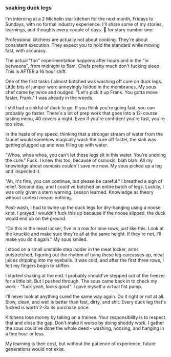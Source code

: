### soaking duck legs

I'm interning at a 2 Michelin star kitchen for the next month, Fridays to Sundays, with no formal industry experience. I'll share some of my stories, learnings, and thoughts every couple of days. 🧵 for story number one:

Professional kitchens are actually not about cooking. They're about consistent execution. They expect you to hold the standard while moving fast, with accuracy. 

The actual "fun" experimentation happens after hours and in the "in betweens", from midnight to 5am. Chefs pretty much don't fucking sleep. This is AFTER a 16 hour shift. 

One of the first tasks I almost botched was washing off cure on duck legs. Little bits of juniper were annoyingly folded in the membranes. My sous chef came by twice and nudged. "Let's pick it up Frank. You gotta move faster, Frank." I was already in the weeds.

I still had a sinkful of duck to go. If you think you're going fast, you can probably go faster. There's a lot of prep work that goes into a 12-course tasting menu, 40 covers a night. Even if you're confident you're fast, you're too slow.

In the haste of my speed, thinking that a stronger stream of water from the faucet would somehow magically wash the cure off faster, the sink was getting plugged up and was filling up with water.

"Whoa, whoa whoa, you can't let these legs sit in this water. You're undoing the cure." Fuck. I knew this too, because of osmosis, blah blah. All my knowledge about osmosis couldn't save me now. My sous picked up a leg and inspected it.

"Ah, it's fine, you can continue, but please be careful." I breathed a sigh of relief. Second day, and I could've botched an entire batch of legs. Luckily, I was only given a stern warning. Lesson learned. Knowledge as theory without context means nothing.

Post-wash, I had to twine up the duck legs for dry-hanging using a noose knot. I prayed I wouldn't fuck this up because if the noose slipped, the duck would end up on the ground.

"Do this in the meat locker, five in a row for nine rows, just like this. Look at the knuckle and make sure they're all at the same height. If they're not, I'll make you do it again." My sous smiled. 

I stood on a small unstable step ladder in the meat locker, arms outstretched, figuring out the rhythm of tying these leg carcasses up, meat juices dripping into my eyeballs. It was cold, and after the first three rows, I felt my fingers begin to stiffen.

I started shaking at the end. I probably should've stepped out of the freezer for a little bit. But I pushed through. The sous came back in to check my work - "fuck yeah, looks good". I gave myself a virtual fist pump.

I'll never look at anything cured the same way again. Do it right or not at all. Slow, clean, and well is better than fast, dirty, and shit. Every duck leg that's fucked is worth 2-3x its purchase price.

Kitchens lose money by taking on a trainee. Your responsibility is to respect that and close the gap. Don't make it worse by doing shoddy work. I gather the sous could've done the whole deed - washing, noosing, and hanging in a fine hour or less.

My learning is their cost, but without the patience of experience, future generations would not exist.